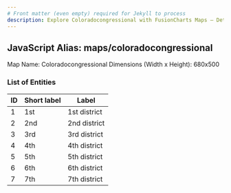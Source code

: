 ```yaml
---
# Front matter (even empty) required for Jekyll to process
description: Explore Coloradocongressional with FusionCharts Maps – Detailed features for seamless integration. Try now & enhance your data visualization today! 
---
```


## JavaScript Alias: maps/coloradocongressional

Map Name: Coloradocongressional
Dimensions (Width x Height): 680x500





### List of Entities

ID | Short label | Label
---|---|---|
1|1st|1st district
2|2nd|2nd district
3|3rd|3rd district
4|4th|4th district
5|5th|5th district
6|6th|6th district
7|7th|7th district

